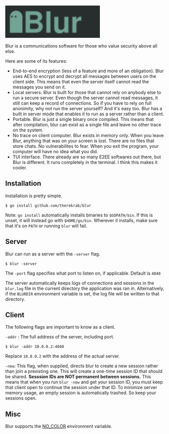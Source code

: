 ![Blur](logo.png)


Blur is a communications software for those who value security above all else.

Here are some of its features:
* End-to-end encryption (less of a feature and more of an obligation). Blur
uses AES to encrypt and decrypt all messages between users on the client side.
This means that even the server itself cannot read the messages you send on it.
* Local servers. Blur is built for those that cannot rely on anybody else to
run a secure server. Even though the server cannot read messages, it still can
keep a record of connections. So if you have to rely on full anonimity, why not
run the server yourself? And it's easy too. Blur has a built in server mode
that enables it to run as a server rather than a client.
* Portable. Blur is just a single binary once compiled. This means that after
compilation, blur can exist as a single file and leave no other trace on the
system.
* No trace on client computer. Blur exists in memory only. When you leave Blur,
anything that was on your screen is lost. There are no files that store chats.
No vulnerabilites to fear. When you exit the program, your computer will have
no idea what you did.
* TUI interface. There already are so many E2EE softwares out there, but Blur
is different. It runs completely in the terminal. I think this makes it cooler.

## Installation
Installation is pretty simple.
```
$ go install github.com/therekrab/blur
```
Note: `go install` automatically installs binaries to `$GOPATH/bin`. If this is
unset, it will instead go with `$HOME/go/bin`. Wherever it installs, make sure
that it's on `PATH` or running `blur` will fail.

## Server
Blur can run as a server with the `-server` flag.
```
$ blur -server
```
The `-port` flag specifies what port to listen on, if applicable. Default is
`4040`

The server automatically keeps logs of connections and sessions in the
`blur.log` file in the current directory the application was ran in.
Alternatively, if the `BLURDIR` environment variable is set, the log file will
be written to that directory.

## Client
The following flags are important to know as a client.

`-addr` : The full address of the server, including port.
```
$ blur -addr 10.0.0.2:4040
```
Replace `10.0.0.2` with the address of the actual server.

`-new`: This flag, when supplied, directs blur to create a new session rather
than join a prexisting one. This will create a one-time session ID that should
be shared. __Sesssion IDs are NOT permanent between sessions.__ This means that
when you run `blur -new` and get your session ID, you must keep that client
open to continue the session under that ID. To minimize server memory usage,
an empty session is automatically trashed. So keep your sessions open.

## Misc
Blur supports the [NO_COLOR](https://no-color.org) environment variable.
